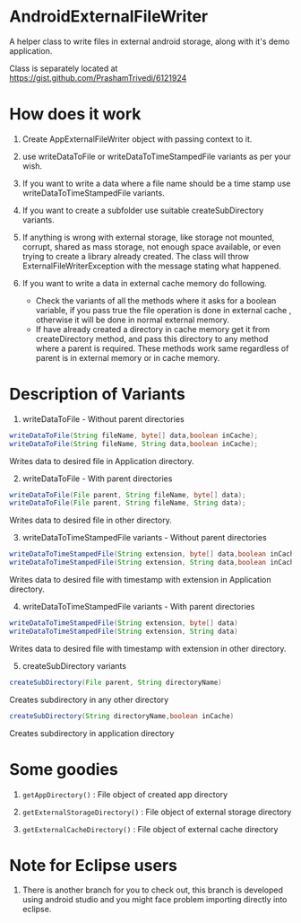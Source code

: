 AndroidExternalFileWriter
=========================

A helper class to write files in external android storage, along with it's demo application.

Class is separately located at https://gist.github.com/PrashamTrivedi/6121924

How does it work
=========================
1. Create AppExternalFileWriter object with passing context to it.

2. use writeDataToFile or writeDataToTimeStampedFile variants as per your wish.

3. If you want to write a data where a file name should be a time stamp use writeDataToTimeStampedFile variants.

4. If you want to create a subfolder use suitable createSubDirectory variants.

5. If anything is wrong with external storage, like storage not mounted, corrupt,  shared as mass storage, not enough space available, or even trying to create a library already created. The class will throw ExternalFileWriterException with the message stating what happened.

6. If you want to write a data in external cache memory do following.
    * Check the variants of all the methods where it asks for a boolean variable, if you pass true the file operation is done in external cache , otherwise it will be done in normal external memory.
    * If have already created a directory in cache memory get it from createDirectory method, and pass this directory to any method where a parent is required. These methods work same regardless of parent is in external memory or in cache memory.

Description of Variants
=========================

1. writeDataToFile - Without parent directories
```java
writeDataToFile(String fileName, byte[] data,boolean inCache);
writeDataToFile(String fileName, String data,boolean inCache);
```
Writes data to desired file in Application directory.
          
2. writeDataToFile - With parent directories
```java
writeDataToFile(File parent, String fileName, byte[] data);
writeDataToFile(File parent, String fileName, String data);
```
Writes data to desired file in other directory.
          
3. writeDataToTimeStampedFile variants - Without parent directories
```java
writeDataToTimeStampedFile(String extension, byte[] data,boolean inCache)
writeDataToTimeStampedFile(String extension, String data,boolean inCache)
```
Writes data to desired file with timestamp with extension in Application directory.
          
4. writeDataToTimeStampedFile variants - With parent directories
```java
writeDataToTimeStampedFile(String extension, byte[] data)
writeDataToTimeStampedFile(String extension, String data)
```
Writes data to desired file with timestamp with extension in other directory.

5. createSubDirectory variants
```java
createSubDirectory(File parent, String directoryName)
```
Creates subdirectory in any other directory
```java
createSubDirectory(String directoryName,boolean inCache)
```
Creates subdirectory in application directory
          
Some goodies
=========================

1. ```getAppDirectory()``` : File object of created app directory

2. ```getExternalStorageDirectory()``` : File object of external storage directory

3. ```getExternalCacheDirectory()``` : File object of external cache directory

Note for Eclipse users
======================
1. There is another branch for you to check out, this branch is developed using android studio and you might face problem importing directly into eclipse.
